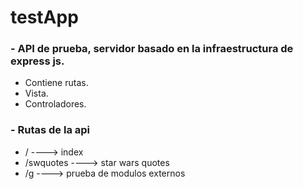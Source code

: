 # testApp
### - API de prueba, servidor basado en la infraestructura de express js.
  - Contiene rutas.
  - Vista.
  - Controladores.
### - Rutas de la api
  - /             ---->   index
  - /swquotes     ---->   star wars quotes
  - /g            ---->   prueba de modulos externos
